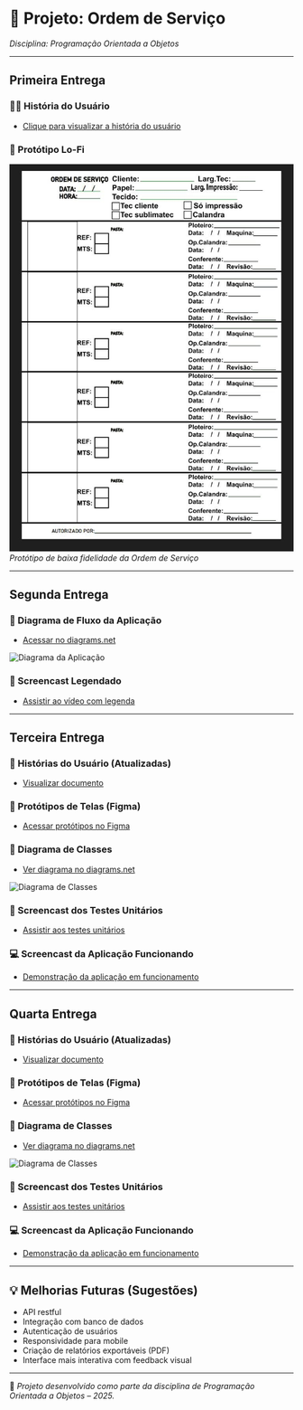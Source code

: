 # 📌 Projeto: Ordem de Serviço  
*Disciplina: Programação Orientada a Objetos*

---

## Primeira Entrega

### 🧑‍💻 História do Usuário
- [Clique para visualizar a história do usuário](https://docs.google.com/document/d/1hoB7Cg6qycSNQD4wTxnoZE7-cdvidArfGntpcaNiHuY/edit?usp=sharing)

### 📝 Protótipo Lo-Fi
![Lo-Fi Prototype](Lo-fi_Ordem_Servico.jpg)  
*Protótipo de baixa fidelidade da Ordem de Serviço*

---

## Segunda Entrega

### 🔄 Diagrama de Fluxo da Aplicação
- [Acessar no diagrams.net](https://app.diagrams.net/#G1E-pRuPGggS4K4_pIr3MP0-HpETo3arUx#%7B%22pageId%22%3A%22C5RBs43oDa-KdzZeNtuy%22%7D)

![Diagrama da Aplicação](https://github.com/user-attachments/assets/494e5c92-9e0f-4bcc-83d2-d69b40f25a11)

### 🎥 Screencast Legendado
- [Assistir ao vídeo com legenda](https://drive.google.com/file/d/1Vj0vaCYVrJ8Omm20w1lRwZ2vBlH6-zoA/view?usp=drive_link)

---

## Terceira Entrega

### 🧾 Histórias do Usuário (Atualizadas)
- [Visualizar documento](https://docs.google.com/document/d/1hoB7Cg6qycSNQD4wTxnoZE7-cdvidArfGntpcaNiHuY/edit?usp=sharing)

### 🎨 Protótipos de Telas (Figma)
- [Acessar protótipos no Figma](https://www.figma.com/design/sJFzhUsR7P8uujbX4RzHBm/Service_Order?node-id=1-9&t=dwtfHLBP6ZuvZv5J-1)

### 🧬 Diagrama de Classes
- [Ver diagrama no diagrams.net](https://app.diagrams.net/#G1E-pRuPGggS4K4_pIr3MP0-HpETo3arUx#%7B%22pageId%22%3A%22C5RBs43oDa-KdzZeNtuy%22%7D)

![Diagrama de Classes](https://github.com/user-attachments/assets/a63b70c7-c74f-422f-b01a-02fdda026476)

### 🧪 Screencast dos Testes Unitários
- [Assistir aos testes unitários](https://youtu.be/XaAEmypOHGs)

### 💻 Screencast da Aplicação Funcionando
- [Demonstração da aplicação em funcionamento](https://youtu.be/EbfuM371guU)

---

## Quarta Entrega

### 🧾 Histórias do Usuário (Atualizadas)
- [Visualizar documento](https://docs.google.com/document/d/14WKR6c2ouM5nqEZj5yV3sOeDF--C2tIPXqlO117ok5g/edit?tab=t.0)

### 🎨 Protótipos de Telas (Figma)
- [Acessar protótipos no Figma](https://www.figma.com/design/sJFzhUsR7P8uujbX4RzHBm/Service_Order?node-id=1-9&t=dwtfHLBP6ZuvZv5J-1)

### 🧬 Diagrama de Classes
- [Ver diagrama no diagrams.net](https://app.diagrams.net/#G1E-pRuPGggS4K4_pIr3MP0-HpETo3arUx#%7B%22pageId%22%3A%22C5RBs43oDa-KdzZeNtuy%22%7D)

![Diagrama de Classes](https://github.com/user-attachments/assets/a63b70c7-c74f-422f-b01a-02fdda026476)

### 🧪 Screencast dos Testes Unitários
- [Assistir aos testes unitários](https://youtu.be/XaAEmypOHGs)

### 💻 Screencast da Aplicação Funcionando
- [Demonstração da aplicação em funcionamento](https://youtu.be/EbfuM371guU)

---

## 💡 Melhorias Futuras (Sugestões)
- API restful
- Integração com banco de dados
- Autenticação de usuários
- Responsividade para mobile
- Criação de relatórios exportáveis (PDF)
- Interface mais interativa com feedback visual

---

📍 *Projeto desenvolvido como parte da disciplina de Programação Orientada a Objetos – 2025.*
